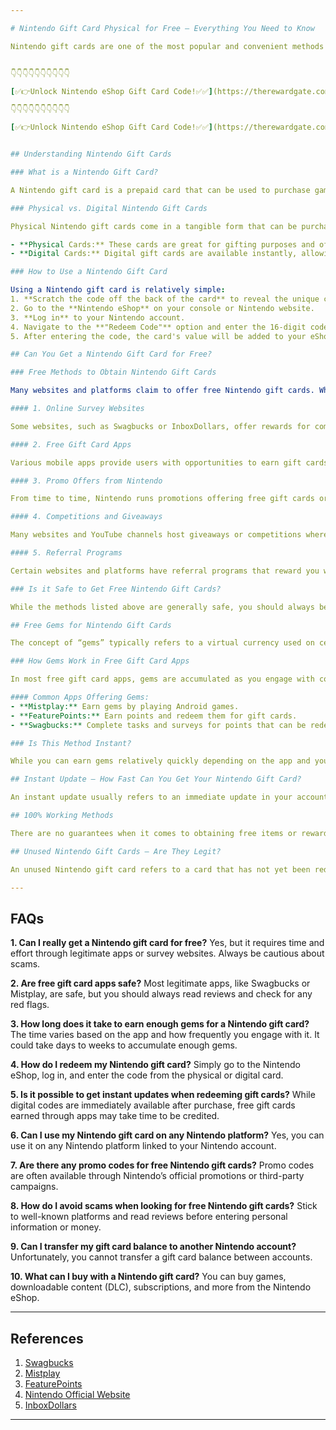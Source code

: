 ```yaml
---

# Nintendo Gift Card Physical for Free – Everything You Need to Know

Nintendo gift cards are one of the most popular and convenient methods of purchasing games, downloadable content (DLC), and subscriptions on the Nintendo eShop. Whether you're a seasoned gamer or a newcomer, the idea of getting a Nintendo gift card for free can seem like a dream come true. But are these gift cards truly free, and if so, how can you get your hands on them? In this article, we will explore various ways to obtain Nintendo gift cards for free, what physical gift cards are, how to use them, and whether or not it’s safe to rely on these methods. We’ll also dive deep into the concept of “free gems,” “instant updates,” and “unused gift cards.”


👇👇👇👇👇👇👇👇👇👇

[✅👉Unlock Nintendo eShop Gift Card Code!✅✅](https://therewardgate.com/nintendo1/)

👇👇👇👇👇👇👇👇👇👇

[✅👉Unlock Nintendo eShop Gift Card Code!✅✅](https://therewardgate.com/nintendo1/)


## Understanding Nintendo Gift Cards

### What is a Nintendo Gift Card?

A Nintendo gift card is a prepaid card that can be used to purchase games, applications, and content on the Nintendo eShop, as well as for Nintendo Switch Online subscriptions. These gift cards are available in both physical and digital formats. The physical gift cards are typically available for purchase at retail locations, while the digital versions can be bought directly from the Nintendo eShop or third-party websites.

### Physical vs. Digital Nintendo Gift Cards

Physical Nintendo gift cards come in a tangible form that can be purchased from retail stores, while digital cards can be bought and redeemed online. Both offer the same functionality, but there are distinct advantages and disadvantages to each.

- **Physical Cards:** These cards are great for gifting purposes and often come with a clean, easy-to-scan barcode for instant redemption.
- **Digital Cards:** Digital gift cards are available instantly, allowing users to redeem them directly from their devices without needing to visit a store.

### How to Use a Nintendo Gift Card

Using a Nintendo gift card is relatively simple:
1. **Scratch the code off the back of the card** to reveal the unique code.
2. Go to the **Nintendo eShop** on your console or Nintendo website.
3. **Log in** to your Nintendo account.
4. Navigate to the **"Redeem Code"** option and enter the 16-digit code.
5. After entering the code, the card's value will be added to your eShop balance.

## Can You Get a Nintendo Gift Card for Free?

### Free Methods to Obtain Nintendo Gift Cards

Many websites and platforms claim to offer free Nintendo gift cards. While some may provide legitimate ways to earn gift cards, others are scams. It’s crucial to know how to spot these scams and safely use legitimate methods. Here are some popular ways people try to get free gift cards:

#### 1. Online Survey Websites

Some websites, such as Swagbucks or InboxDollars, offer rewards for completing online surveys or engaging with content. Users can accumulate points (referred to as "gems" or "tokens") and then exchange these points for gift cards, including Nintendo gift cards. This method is not instantaneous but is a reliable and safe way to earn gift cards.

#### 2. Free Gift Card Apps

Various mobile apps provide users with opportunities to earn gift cards. Apps like Mistplay (for Android users) or FeaturePoints let users earn points by downloading and playing games. Points are then converted into gift cards, including Nintendo cards. Always make sure to read reviews and check app permissions before using any gift card app.

#### 3. Promo Offers from Nintendo

From time to time, Nintendo runs promotions offering free gift cards or eShop credits as part of special offers, new releases, or events. Signing up for Nintendo’s newsletter or following them on social media can alert you to these limited-time deals.

#### 4. Competitions and Giveaways

Many websites and YouTube channels host giveaways or competitions where you can win free Nintendo gift cards. While the odds are slim, participating in these giveaways can occasionally lead to a free gift card.

#### 5. Referral Programs

Certain websites and platforms have referral programs that reward you with gift cards when you refer a friend. If you already use a platform that offers this feature, this could be an easy way to rack up free gift cards.

### Is it Safe to Get Free Nintendo Gift Cards?

While the methods listed above are generally safe, you should always be cautious when navigating websites or apps that promise free Nintendo gift cards. Many scam sites prey on individuals searching for free gift cards, asking for personal information or money in exchange for an alleged “free gift card.” Always research the site or app thoroughly and look for user reviews before engaging with them.

## Free Gems for Nintendo Gift Cards

The concept of “gems” typically refers to a virtual currency used on certain websites and apps. Users can earn gems by completing tasks, surveys, or playing games, and then exchange these gems for rewards, including Nintendo gift cards.

### How Gems Work in Free Gift Card Apps

In most free gift card apps, gems are accumulated as you engage with content. For example, on a mobile app, you might earn gems for watching ads or playing games. Once you have enough gems, you can redeem them for a variety of rewards, including digital Nintendo gift cards. While the number of gems required for a gift card may vary, most apps make it clear how many gems you need for specific rewards.

#### Common Apps Offering Gems:
- **Mistplay:** Earn gems by playing Android games.
- **FeaturePoints:** Earn points and redeem them for gift cards.
- **Swagbucks:** Complete tasks and surveys for points that can be redeemed for gift cards.

### Is This Method Instant?

While you can earn gems relatively quickly depending on the app and your engagement, the process to redeem these gems for a Nintendo gift card is not usually instant. Many platforms require you to accumulate a specific amount of gems or points, which could take anywhere from a few days to several weeks depending on your activity level. Therefore, while you might get free Nintendo gift cards eventually, it is not an immediate process.

## Instant Update – How Fast Can You Get Your Nintendo Gift Card?

An instant update usually refers to an immediate update in your account balance or reward status. However, when dealing with free Nintendo gift cards, the update is rarely instantaneous. In most cases, it will take time for your points or gems to accumulate before you can redeem them. The instant update feature usually applies to digital codes sent after a purchase or when you redeem a paid Nintendo gift card.

## 100% Working Methods

There are no guarantees when it comes to obtaining free items or rewards online. However, reputable methods, such as using survey platforms or gift card apps, tend to be more reliable than “free code” websites. By sticking to trusted platforms, you can increase the likelihood of receiving legitimate, unused gift cards.

## Unused Nintendo Gift Cards – Are They Legit?

An unused Nintendo gift card refers to a card that has not yet been redeemed. If you're buying a physical card, make sure that it has not been tampered with. Some scam sites might offer “unused” gift cards, but these are often either expired or counterfeit. Always ensure you are purchasing gift cards from reputable sources, such as Nintendo’s official site or trusted retailers.

---
```


## FAQs

**1. Can I really get a Nintendo gift card for free?**
Yes, but it requires time and effort through legitimate apps or survey websites. Always be cautious about scams.

**2. Are free gift card apps safe?**
Most legitimate apps, like Swagbucks or Mistplay, are safe, but you should always read reviews and check for any red flags.

**3. How long does it take to earn enough gems for a Nintendo gift card?**
The time varies based on the app and how frequently you engage with it. It could take days to weeks to accumulate enough gems.

**4. How do I redeem my Nintendo gift card?**
Simply go to the Nintendo eShop, log in, and enter the code from the physical or digital card.

**5. Is it possible to get instant updates when redeeming gift cards?**
While digital codes are immediately available after purchase, free gift cards earned through apps may take time to be credited.

**6. Can I use my Nintendo gift card on any Nintendo platform?**
Yes, you can use it on any Nintendo platform linked to your Nintendo account.

**7. Are there any promo codes for free Nintendo gift cards?**
Promo codes are often available through Nintendo’s official promotions or third-party campaigns.

**8. How do I avoid scams when looking for free Nintendo gift cards?**
Stick to well-known platforms and read reviews before entering personal information or money.

**9. Can I transfer my gift card balance to another Nintendo account?**
Unfortunately, you cannot transfer a gift card balance between accounts.

**10. What can I buy with a Nintendo gift card?**
You can buy games, downloadable content (DLC), subscriptions, and more from the Nintendo eShop.

---

## References

1. [Swagbucks](https://www.swagbucks.com/)
2. [Mistplay](https://www.mistplay.com/)
3. [FeaturePoints](https://www.featurepoints.com/)
4. [Nintendo Official Website](https://www.nintendo.com/)
5. [InboxDollars](https://www.inboxdollars.com/)

---